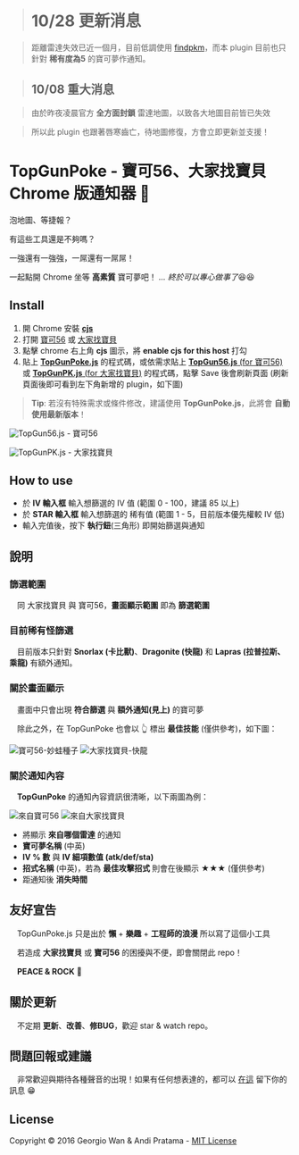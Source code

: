 > # 10/28 更新消息

> 距離雷達失效已近一個月，目前低調使用 [findpkm](https://findpkm.com/)，而本 plugin 目前也只針對 **稀有度為5** 的寶可夢作通知。

> ## 10/08 重大消息

> 由於昨夜凌晨官方 **全方面封鎖** 雷達地圖，以致各大地圖目前皆已失效

> 所以此 plugin 也跟著唇寒齒亡，待地圖修復，方會立即更新並支援！

# TopGunPoke - 寶可56、大家找寶貝 Chrome 版通知器 :loudspeaker:

泡地圖、等捷報？

有這些工具還是不夠嗎？

一強還有一強強，一屌還有一屌屌！

一起點開 Chrome 坐等 **高素質** 寶可夢吧！ *... 終於可以專心做事了*:laughing::laughing:

## Install

1. 開 Chrome 安裝 [**cjs**](https://chrome.google.com/webstore/detail/custom-javascript-for-web/poakhlngfciodnhlhhgnaaelnpjljija)
2. 打開 [寶可56](https://poke5566.com/) 或 [大家找寶貝](https://pkget.com/)
3. 點擊 chrome 右上角 **cjs** 圖示，將 **enable cjs for this host** 打勾
4. 貼上 [**TopGunPoke.js**](https://github.com/GeorgioWan/TopGunPoke.js/blob/master/TopGunPoke.js) 的程式碼，或依需求貼上 [**TopGun56.js** (for 寶可56)](https://github.com/GeorgioWan/TopGunPoke.js/blob/master/src/TopGun56.js) 或 [**TopGunPK.js** (for 大家找寶貝)](https://github.com/GeorgioWan/TopGunPoke.js/blob/master/src/TopGunPK.js) 的程式碼，點擊 Save 後會刷新頁面 (刷新頁面後即可看到左下角新增的 plugin，如下圖)

> **Tip**: 若沒有特殊需求或條件修改，建議使用 **TopGunPoke.js**，此將會 **自動使用最新版本**！

![TopGun56.js](http://i.imgur.com/RiNnQCW.png) - 寶可56

![TopGunPK.js](http://i.imgur.com/hMLjvct.png) - 大家找寶貝

## How to use

* 於 **IV 輸入框** 輸入想篩選的 IV 值 (範圍 0 - 100，建議 85 以上)
* 於 **STAR 輸入框** 輸入想篩選的 稀有值 (範圍 1 - 5，目前版本優先權較 IV 低)
* 輸入完值後，按下 **執行鈕**(三角形) 即開始篩選與通知

## 說明

### 篩選範圍

　同 大家找寶貝 與 寶可56，**畫面顯示範圍** 即為 **篩選範圍**
 
### 目前稀有怪篩選

　目前版本只針對 **Snorlax (卡比獸)**、**Dragonite (快龍)** 和 **Lapras (拉普拉斯、乘龍)** 有額外通知。
 
### 關於畫面顯示

　畫面中只會出現 **符合篩選** 與 **額外通知(見上)** 的寶可夢

　除此之外，在 TopGunPoke 也會以 :point_up_2: 標出 **最佳技能** (僅供參考)，如下圖：
 
![寶可56-妙蛙種子](http://i.imgur.com/UVoWZLm.png)
![大家找寶貝-快龍](http://i.imgur.com/o2ncevO.png)

### 關於通知內容
 
　**TopGunPoke** 的通知內容資訊很清晰，以下兩圖為例：
 
![來自寶可56](http://i.imgur.com/Zf5x3MS.png)
![來自大家找寶貝](http://i.imgur.com/jWYG4uT.png)

* 將顯示 **來自哪個雷達** 的通知
* **寶可夢名稱** (中英)
* **IV % 數** 與 **IV 細項數值 (atk/def/sta)**
* **招式名稱** (中英)，若為 **最佳攻擊招式** 則會在後顯示 ★★★ (僅供參考)
* 距通知後 **消失時間**

## 友好宣告

　TopGunPoke.js 只是出於 **懶** + **樂趣** + **工程師的浪漫** 所以寫了這個小工具
 
　若造成 **大家找寶貝** 或 **寶可56** 的困擾與不便，即會關閉此 repo！
 
　**PEACE & ROCK** :metal:

## 關於更新

　不定期 **更新**、**改善**、**修BUG**，歡迎 star & watch repo。
 
## 問題回報或建議

　非常歡迎與期待各種聲音的出現！如果有任何想表達的，都可以 [在這](https://github.com/GeorgioWan/TopGunPoke.js/issues) 留下你的訊息 :grin:

## License

Copyright © 2016 Georgio Wan & Andi Pratama - [MIT License](https://github.com/GeorgioWan/TopGun56.js/blob/master/LICENSE)
